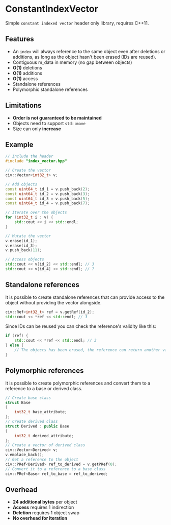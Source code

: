 # ConstantIndexVector

Simple `constant indexed vector` header only library, requires C++11.

## Features
 - An `index` will always reference to the same object even after deletions or additions, as long as the object hasn't been erased (IDs are reused).
 - Contiguous m_data in memory (no gap between objects)
 - **O(1)** deletions
 - **O(1)** additions
 - **O(1)** access
 - Standalone references
 - Polymorphic standalone references

## Limitations
 - **Order is not guaranteed to be maintained**
 - Objects need to support `std::move`
 - Size can only **increase** 

## Example
```c++
// Include the header
#include "index_vector.hpp"
```

```c++
// Create the vector
civ::Vector<int32_t> v;

// Add objects
const uint64_t id_1 = v.push_back(2);
const uint64_t id_2 = v.push_back(3);
const uint64_t id_3 = v.push_back(5);
const uint64_t id_4 = v.push_back(7);

// Iterate over the objects
for (int32_t i : v) {
    std::cout << i << std::endl;
}

// Mutate the vector
v.erase(id_1);
v.erase(id_3);
v.push_back(11);

// Access objects
std::cout << v[id_2] << std::endl; // 3
std::cout << v[id_4] << std::endl; // 7
```

## Standalone references

It is possible to create standalone references that can provide access to the object without providing the vector alongside.

```c++
civ::Ref<int32_t> ref = v.getRef(id_2);
std::cout << *ref << std::endl; // 3
```

Since IDs can be reused you can check the reference's validity like this:

```c++
if (ref) {
    std::cout << *ref << std::endl; // 3
} else {
    // The objects has been erased, the reference can return another value. (Won't cause a segfault if accessed)
}
```

## Polymorphic references

It is possible to create polymorphic references and convert them to a reference to a base or derived class.
```c++
// Create base class
struct Base
{
    int32_t base_attribute;
};
// Create derived class
struct Derived : public Base
{
    int32_t derived_attribute;
};
// Create a vector of derived class
civ::Vector<Derived> v;
v.emplace_back();
// Get a reference to the object
civ::PRef<Derived> ref_to_derived = v.getPRef(0);
// Convert it to a reference to a base class
civ::PRef<Base> ref_to_base = ref_to_derived;
```

## Overhead

 - **24 additional bytes** per object
 - **Access** requires 1 indirection
 - **Deletion** requires 1 object swap
 - **No overhead for iteration**
